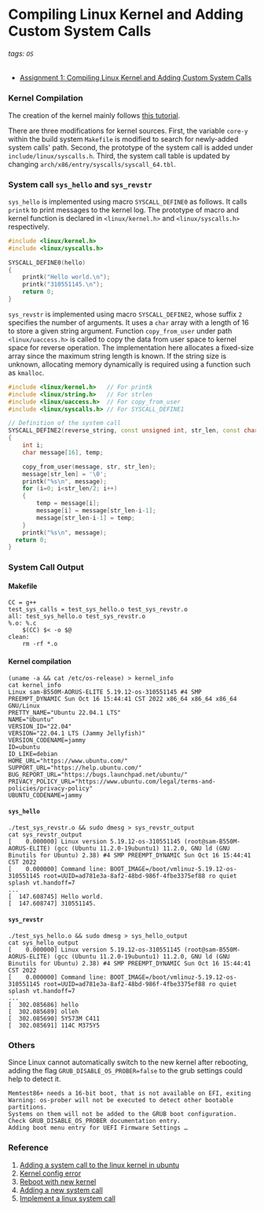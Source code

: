 Compiling Linux Kernel and Adding Custom System Calls
===

###### tags: `OS`

* [Assignment 1: Compiling Linux Kernel and Adding Custom System Calls](https://hackmd.io/yJfXqJKnSy2_liuIOiD4Hg)


### Kernel Compilation
The creation of the kernel mainly follows [this tutorial](https://dev.to/jasper/adding-a-system-call-to-the-linux-kernel-5-8-1-in-ubuntu-20-04-lts-2ga8).

There are three modifications for kernel sources. First, the variable `core-y` within the build system `Makefile` is modified to search for newly-added system calls' path. Second, the prototype of the system call is added under `include/linux/syscalls.h`. Third, the system call table is updated by changing `arch/x86/entry/syscalls/syscall_64.tbl`.


### System call `sys_hello` and `sys_revstr`
`sys_hello` is implemented using macro `SYSCALL_DEFINE0` as follows. It calls `printk` to print messages to the kernel log. The prototype of macro and kernel function is declared in `<linux/kernel.h>` and `<linux/syscalls.h>` respectively.

```cpp
#include <linux/kernel.h>
#include <linux/syscalls.h>

SYSCALL_DEFINE0(hello)
{
    printk("Hello world.\n");
    printk("310551145.\n");
    return 0;
}

```

`sys_revstr` is implemented using macro `SYSCALL_DEFINE2`, whose suffix `2` specifies the number of arguments. It uses a `char` array with a length of 16 to store a given string argument. Function `copy_from_user` under path `<linux/uaccess.h>` is called to copy the data from user space to kernel space for reverse operation. The implementation here allocates a fixed-size array since the maximum string length is known. If the string size is unknown, allocating memory dynamically is required using a function such as `kmalloc`.

```cpp
#include <linux/kernel.h>   // For printk
#include <linux/string.h>   // For strlen
#include <linux/uaccess.h>  // For copy_from_user
#include <linux/syscalls.h> // For SYSCALL_DEFINE1

// Definition of the system call
SYSCALL_DEFINE2(reverse_string, const unsigned int, str_len, const char __user *, str)
{
    int i;
    char message[16], temp;

    copy_from_user(message, str, str_len);
    message[str_len] = '\0';
    printk("%s\n", message);
    for (i=0; i<str_len/2; i++)  
    {  
        temp = message[i];  
        message[i] = message[str_len-i-1];  
        message[str_len-i-1] = temp;
    }
    printk("%s\n", message);
  return 0;
}
```

### System Call Output

#### Makefile
```
CC = g++
test_sys_calls = test_sys_hello.o test_sys_revstr.o
all: test_sys_hello.o test_sys_revstr.o
%.o: %.c
	$(CC) $< -o $@
clean:
	rm -rf *.o
```

#### Kernel compilation
```
(uname -a && cat /etc/os-release) > kernel_info
cat kernel_info
Linux sam-B550M-AORUS-ELITE 5.19.12-os-310551145 #4 SMP PREEMPT_DYNAMIC Sun Oct 16 15:44:41 CST 2022 x86_64 x86_64 x86_64 GNU/Linux
PRETTY_NAME="Ubuntu 22.04.1 LTS"
NAME="Ubuntu"
VERSION_ID="22.04"
VERSION="22.04.1 LTS (Jammy Jellyfish)"
VERSION_CODENAME=jammy
ID=ubuntu
ID_LIKE=debian
HOME_URL="https://www.ubuntu.com/"
SUPPORT_URL="https://help.ubuntu.com/"
BUG_REPORT_URL="https://bugs.launchpad.net/ubuntu/"
PRIVACY_POLICY_URL="https://www.ubuntu.com/legal/terms-and-policies/privacy-policy"
UBUNTU_CODENAME=jammy
```
#### `sys_hello`
```
./test_sys_revstr.o && sudo dmesg > sys_revstr_output
cat sys_revstr_output
[    0.000000] Linux version 5.19.12-os-310551145 (root@sam-B550M-AORUS-ELITE) (gcc (Ubuntu 11.2.0-19ubuntu1) 11.2.0, GNU ld (GNU Binutils for Ubuntu) 2.38) #4 SMP PREEMPT_DYNAMIC Sun Oct 16 15:44:41 CST 2022
[    0.000000] Command line: BOOT_IMAGE=/boot/vmlinuz-5.19.12-os-310551145 root=UUID=ad781e3a-8af2-48bd-986f-4fbe3375ef88 ro quiet splash vt.handoff=7
...
[  147.608745] Hello world.
[  147.608747] 310551145.
```

#### `sys_revstr`
```
./test_sys_hello.o && sudo dmesg > sys_hello_output
cat sys_hello_output
[    0.000000] Linux version 5.19.12-os-310551145 (root@sam-B550M-AORUS-ELITE) (gcc (Ubuntu 11.2.0-19ubuntu1) 11.2.0, GNU ld (GNU Binutils for Ubuntu) 2.38) #4 SMP PREEMPT_DYNAMIC Sun Oct 16 15:44:41 CST 2022
[    0.000000] Command line: BOOT_IMAGE=/boot/vmlinuz-5.19.12-os-310551145 root=UUID=ad781e3a-8af2-48bd-986f-4fbe3375ef88 ro quiet splash vt.handoff=7
...
[  302.085686] hello
[  302.085689] olleh
[  302.085690] 5Y573M C411
[  302.085691] 114C M375Y5
```


### Others
Since Linux cannot automatically switch to the new kernel after rebooting, adding the flag `GRUB_DISABLE_OS_PROBER=false` to the grub settings could help to detect it.

```
Memtest86+ needs a 16-bit boot, that is not available on EFI, exiting
Warning: os-prober will not be executed to detect other bootable partitions.
Systems on them will not be added to the GRUB boot configuration.
Check GRUB_DISABLE_OS_PROBER documentation entry.
Adding boot menu entry for UEFI Firmware Settings …
```

### Reference
1. [Adding a system call to the linux kernel in ubuntu](https://dev.to/jasper/adding-a-system-call-to-the-linux-kernel-5-8-1-in-ubuntu-20-04-lts-2ga8)
2. [Kernel config error](https://blog.csdn.net/qq_36393978/article/details/118157426)
3. [Reboot with new kernel](https://askubuntu.com/questions/1414245/why-do-i-get-warning-os-prober-will-not-be-executed-to-detect-other-bootable-p)
4. [Adding a new system call](https://www.kernel.org/doc/html/latest/process/adding-syscalls.html)
5. [Implement a linux system call](https://github.com/shikshan/syscall/blob/master/code/greet_o/sys_greet_o.c)